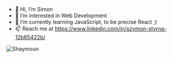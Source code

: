- 👋 Hi, I’m Simon
- 👀 I’m interested in Web Development
- 🌱 I’m currently learning JavaScript, to be precise React ;)
- 📫 Reach me at https://www.linkedin.com/in/szymon-styrna-12b65422b/
<p align="left">
<img src="https://github-readme-streak-stats.herokuapp.com?user=Shaymoun&theme=github-light&hide_border=true&date_format=j%2Fn%5B%2FY%5D&border=FFFFFF&background=FFFFFF&count_private=true" alt="Shaymoun" />
</p>

